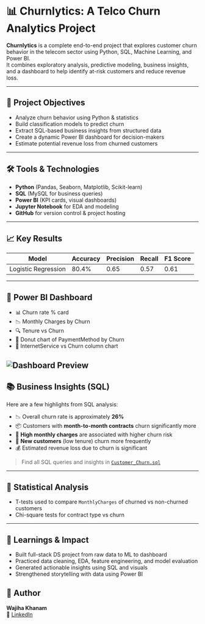 # 📊 Churnlytics: A Telco Churn Analytics Project

**Churnlytics** is a complete end-to-end project that explores customer churn behavior in the telecom sector using Python, SQL, Machine Learning, and Power BI.  
It combines exploratory analysis, predictive modeling, business insights, and a dashboard to help identify at-risk customers and reduce revenue loss.

---

## 🚀 Project Objectives

- Analyze churn behavior using Python & statistics
- Build classification models to predict churn
- Extract SQL-based business insights from structured data
- Create a dynamic Power BI dashboard for decision-makers
- Estimate potential revenue loss from churned customers

---

## 🛠️ Tools & Technologies

- **Python** (Pandas, Seaborn, Matplotlib, Scikit-learn)
- **SQL** (MySQL for business queries)
- **Power BI** (KPI cards, visual dashboards)
- **Jupyter Notebook** for EDA and modeling
- **GitHub** for version control & project hosting

---

## 📈 Key Results

| Model               | Accuracy | Precision | Recall | F1 Score |
|---------------------|----------|-----------|--------|----------|
| Logistic Regression | 80.4%    | 0.65      | 0.57   | 0.61     |


---

## 📌 Power BI Dashboard

- 📊 Churn rate % card
- 📉 Monthly Charges by Churn
- 🔍 Tenure vs Churn
- 🍩 Donut chart of PaymentMethod by Churn
- 📶 InternetService vs Churn column chart

![Dashboard Preview](visuals/dashboard_preview.png)
---

## 📚 Business Insights (SQL)

Here are a few highlights from SQL analysis:

- 📉 Overall churn rate is approximately **26%**
- 📦 Customers with **month-to-month contracts** churn significantly more
- 💸 **High monthly charges** are associated with higher churn risk
- 👥 **New customers** (low tenure) churn more frequently
- 💰 Estimated revenue loss due to churn is significant

> Find all SQL queries and insights in [`Customer_Churn.sql`](Customer_Churn.sql)

---

## 🧪 Statistical Analysis

- T-tests used to compare `MonthlyCharges` of churned vs non-churned customers
- Chi-square tests for contract type vs churn

---

## 🧠 Learnings & Impact

- Built full-stack DS project from raw data to ML to dashboard
- Practiced data cleaning, EDA, feature engineering, and model evaluation
- Generated actionable insights using SQL and visuals
- Strengthened storytelling with data using Power BI



## 👤 Author

**Wajiha Khanam**  
🔗 [LinkedIn](https://www.linkedin.com/in/wajiha-khanam)
